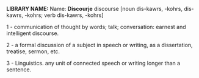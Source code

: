 <b>LIBRARY NAME: </b>
Name: <b>Discourje</b>
discourse [noun dis-kawrs, -kohrs, dis-kawrs, -kohrs; verb dis-kawrs, -kohrs]

1 - communication of thought by words; talk; conversation: earnest and intelligent discourse.

2 - a formal discussion of a subject in speech or writing, as a dissertation, treatise, sermon, etc.

3 - Linguistics. any unit of connected speech or writing longer than a sentence.